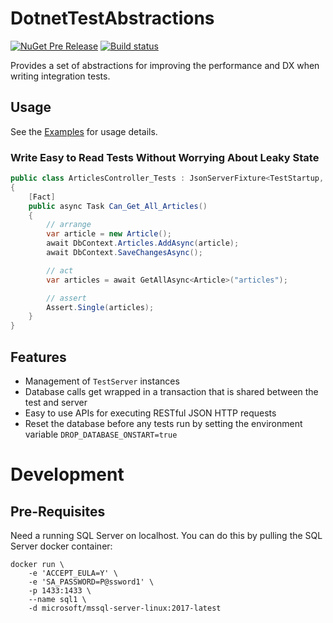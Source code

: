 # DotnetTestAbstractions

[![NuGet Pre Release](https://img.shields.io/nuget/vpre/DotnetTestAbstractions.svg)](https://www.nuget.org/packages/DotnetTestAbstractions)
[![Build status](https://ci.appveyor.com/api/projects/status/4wb49yoo3c5xrfuj?svg=true)](https://ci.appveyor.com/project/jaredcnance/dotnettestabstractions)



Provides a set of abstractions for improving the performance and DX when writing integration tests.

## Usage

See the [Examples](https://github.com/jaredcnance/DotnetTestAbstractions/tree/master/examples/WebApp.Tests)
for usage details.

### Write Easy to Read Tests Without Worrying About Leaky State

```csharp
public class ArticlesController_Tests : JsonServerFixture<TestStartup, AppContext>
{
    [Fact]
    public async Task Can_Get_All_Articles()
    {
        // arrange
        var article = new Article();
        await DbContext.Articles.AddAsync(article);
        await DbContext.SaveChangesAsync();

        // act
        var articles = await GetAllAsync<Article>("articles");

        // assert
        Assert.Single(articles);
    }
}
```

## Features

- Management of `TestServer` instances
- Database calls get wrapped in a transaction that is shared between the test and server
- Easy to use APIs for executing RESTful JSON HTTP requests
- Reset the database before any tests run by setting the environment variable `DROP_DATABASE_ONSTART=true`

# Development

## Pre-Requisites

Need a running SQL Server on localhost. 
You can do this by pulling the SQL Server docker container:

```
docker run \
    -e 'ACCEPT_EULA=Y' \
    -e 'SA_PASSWORD=P@ssword1' \
    -p 1433:1433 \
    --name sql1 \
    -d microsoft/mssql-server-linux:2017-latest
```
